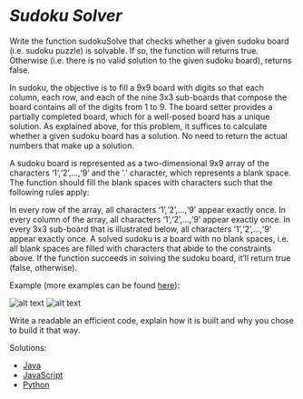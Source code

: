 _Sudoku Solver_
===============

Write the function sudokuSolve that checks whether a given sudoku board (i.e. sudoku puzzle) is solvable. If so, the function will returns true. Otherwise (i.e. there is no valid solution to the given sudoku board), returns false.

In sudoku, the objective is to fill a 9x9 board with digits so that each column, each row, and each of the nine 3x3 sub-boards that compose the board contains all of the digits from 1 to 9. The board setter provides a partially completed board, which for a well-posed board has a unique solution. As explained above, for this problem, it suffices to calculate whether a given sudoku board has a solution. No need to return the actual numbers that make up a solution.

A sudoku board is represented as a two-dimensional 9x9 array of the characters ‘1’,‘2’,…,‘9’ and the '.' character, which represents a blank space. The function should fill the blank spaces with characters such that the following rules apply:

In every row of the array, all characters ‘1’,‘2’,…,‘9’ appear exactly once.
In every column of the array, all characters ‘1’,‘2’,…,‘9’ appear exactly once.
In every 3x3 sub-board that is illustrated below, all characters ‘1’,‘2’,…,‘9’ appear exactly once.
A solved sudoku is a board with no blank spaces, i.e. all blank spaces are filled with characters that abide to the constraints above. If the function succeeds in solving the sudoku board, it’ll return true (false, otherwise).

Example (more examples can be found [here](http://www.sudokukingdom.com/)):

![alt text](https://upload.wikimedia.org/wikipedia/commons/f/ff/Sudoku-by-L2G-20050714.svg "A typical Sudoku board setter")
![alt text](https://upload.wikimedia.org/wikipedia/commons/3/31/Sudoku-by-L2G-20050714_solution.svg "The same board with solution numbers marked in red")

Write a readable an efficient code, explain how it is built and why you chose to build it that way.

Solutions:
- [Java](https://github.com/kywbaek/pramp_questions/blob/master/questions/sudoku-solver/solution.java)
- [JavaScript](https://github.com/kywbaek/pramp_questions/blob/master/questions/sudoku-solver/solution.js)
- [Python](https://github.com/kywbaek/pramp_questions/blob/master/questions/sudoku-solver/solution.py)
